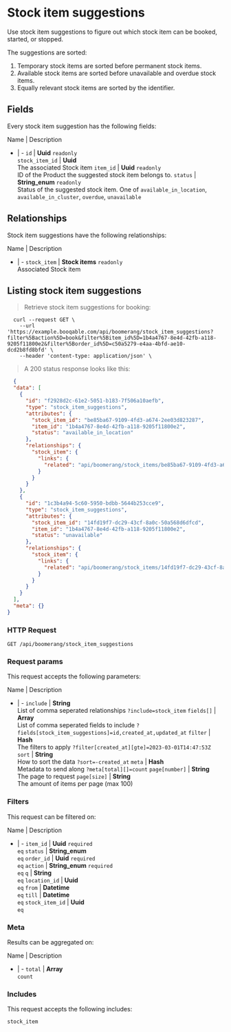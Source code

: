 # Stock item suggestions

Use stock item suggestions to figure out which stock item can be booked,
started, or stopped.

The suggestions are sorted:
  1. Temporary stock items are sorted before permanent stock items.
  2. Available stock items are sorted before unavailable and overdue stock items.
  3. Equally relevant stock items are sorted by the identifier.

## Fields
Every stock item suggestion has the following fields:

Name | Description
- | -
`id` | **Uuid** `readonly`<br>
`stock_item_id` | **Uuid** <br>The associated Stock item
`item_id` | **Uuid** `readonly`<br>ID of the Product the suggested stock item belongs to.
`status` | **String_enum** `readonly`<br>Status of the suggested stock item. One of `available_in_location`, `available_in_cluster`, `overdue`, `unavailable` 


## Relationships
Stock item suggestions have the following relationships:

Name | Description
- | -
`stock_item` | **Stock items** `readonly`<br>Associated Stock item


## Listing stock item suggestions



> Retrieve stock item suggestions for booking:

```shell
  curl --request GET \
    --url 'https://example.booqable.com/api/boomerang/stock_item_suggestions?filter%5Baction%5D=book&filter%5Bitem_id%5D=1b4a4767-8e4d-42fb-a118-9205f11800e2&filter%5Border_id%5D=c50a5279-e4aa-4bfd-ae10-dcd2b8fd8bfd' \
    --header 'content-type: application/json' \
```

> A 200 status response looks like this:

```json
  {
  "data": [
    {
      "id": "f2928d2c-61e2-5051-b183-7f506a10aefb",
      "type": "stock_item_suggestions",
      "attributes": {
        "stock_item_id": "be85ba67-9109-4fd3-a674-2ee03d823287",
        "item_id": "1b4a4767-8e4d-42fb-a118-9205f11800e2",
        "status": "available_in_location"
      },
      "relationships": {
        "stock_item": {
          "links": {
            "related": "api/boomerang/stock_items/be85ba67-9109-4fd3-a674-2ee03d823287"
          }
        }
      }
    },
    {
      "id": "1c3b4a94-5c60-5950-bdbb-5644b253cce9",
      "type": "stock_item_suggestions",
      "attributes": {
        "stock_item_id": "14fd19f7-dc29-43cf-8a0c-50a568d6dfcd",
        "item_id": "1b4a4767-8e4d-42fb-a118-9205f11800e2",
        "status": "unavailable"
      },
      "relationships": {
        "stock_item": {
          "links": {
            "related": "api/boomerang/stock_items/14fd19f7-dc29-43cf-8a0c-50a568d6dfcd"
          }
        }
      }
    }
  ],
  "meta": {}
}
```

### HTTP Request

`GET /api/boomerang/stock_item_suggestions`

### Request params

This request accepts the following parameters:

Name | Description
- | -
`include` | **String** <br>List of comma seperated relationships `?include=stock_item`
`fields[]` | **Array** <br>List of comma seperated fields to include `?fields[stock_item_suggestions]=id,created_at,updated_at`
`filter` | **Hash** <br>The filters to apply `?filter[created_at][gte]=2023-03-01T14:47:53Z`
`sort` | **String** <br>How to sort the data `?sort=-created_at`
`meta` | **Hash** <br>Metadata to send along `?meta[total][]=count`
`page[number]` | **String** <br>The page to request
`page[size]` | **String** <br>The amount of items per page (max 100)


### Filters

This request can be filtered on:

Name | Description
- | -
`item_id` | **Uuid** `required`<br>`eq`
`status` | **String_enum** <br>`eq`
`order_id` | **Uuid** `required`<br>`eq`
`action` | **String_enum** `required`<br>`eq`
`q` | **String** <br>`eq`
`location_id` | **Uuid** <br>`eq`
`from` | **Datetime** <br>`eq`
`till` | **Datetime** <br>`eq`
`stock_item_id` | **Uuid** <br>`eq`


### Meta

Results can be aggregated on:

Name | Description
- | -
`total` | **Array** <br>`count`


### Includes

This request accepts the following includes:

`stock_item`





